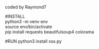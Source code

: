 coded by Raymond7 

#INSTALL <br>
python3 -m venv env <br>
source env/bin/activate <br>
pip install requests beautifulsoup4 colorama <br>

#RUN
python3 install xss.py
